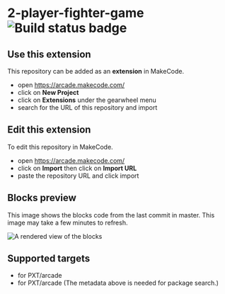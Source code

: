 # 2-player-fighter-game ![Build status badge](https://github.com/chanethmakesgames/2-player-fighter-game/workflows/MakeCode/badge.svg)



## Use this extension

This repository can be added as an **extension** in MakeCode.

* open https://arcade.makecode.com/
* click on **New Project**
* click on **Extensions** under the gearwheel menu
* search for the URL of this repository and import

## Edit this extension

To edit this repository in MakeCode.

* open https://arcade.makecode.com/
* click on **Import** then click on **Import URL**
* paste the repository URL and click import

## Blocks preview

This image shows the blocks code from the last commit in master.
This image may take a few minutes to refresh.

![A rendered view of the blocks](https://github.com/chanethmakesgames/2-player-fighter-game/raw/master/.makecode/blocks.png)

## Supported targets

* for PXT/arcade
* for PXT/arcade
(The metadata above is needed for package search.)

